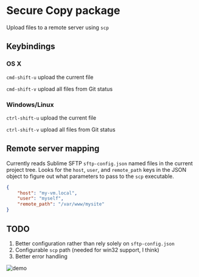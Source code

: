# Secure Copy package

Upload files to a remote server using `scp`

## Keybindings
### OS X

`cmd-shift-u` upload the current file

`cmd-shift-v` upload all files from Git status

### Windows/Linux

`ctrl-shift-u` upload the current file

`ctrl-shift-v` upload all files from Git status

## Remote server mapping

Currently reads Sublime SFTP `sftp-config.json` named files in the current project tree.
Looks for the `host`, `user`, and `remote_path` keys in the JSON object to figure out what
parameters to pass to the `scp` executable.

```json
{
    "host": "my-vm.local",
    "user": "myself",
    "remote_path": "/var/www/mysite"
}
```

## TODO
1. Better configuration rather than rely solely on `sftp-config.json`
2. Configurable `scp` path (needed for win32 support, I think)
3. Better error handling

![demo](http://f.cl.ly/items/0s473W0f3V3s0y1p0O07/demo.gif)

